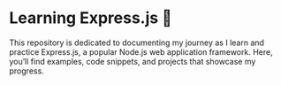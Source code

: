 <h1>Learning Express.js 🚀</h1>
This repository is dedicated to documenting my journey as I learn and practice Express.js, a popular Node.js web application framework. Here, you’ll find examples, code snippets, and projects that showcase my progress.
